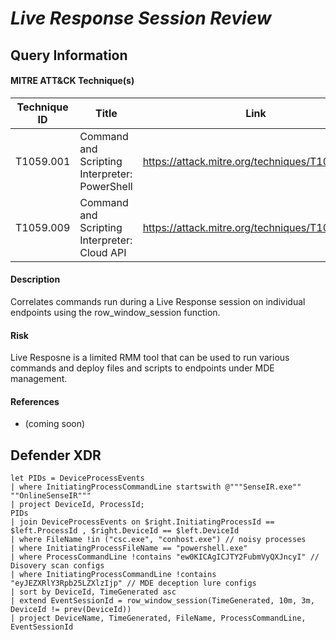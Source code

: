 # *Live Response Session Review*

## Query Information

#### MITRE ATT&CK Technique(s)

| Technique ID | Title    | Link    |
| ---  | --- | --- |
| T1059.001 | Command and Scripting Interpreter: PowerShell | https://attack.mitre.org/techniques/T1059/001/ |
| T1059.009 | Command and Scripting Interpreter: Cloud API | https://attack.mitre.org/techniques/T1059/009/ |

#### Description
Correlates commands run during a Live Response session on individual endpoints using the row_window_session function.

#### Risk
Live Resposne is a limited RMM tool that can be used to run various commands and deploy files and scripts to endpoints under MDE management.

#### References
- (coming soon)
  
## Defender XDR
```KQL
let PIDs = DeviceProcessEvents
| where InitiatingProcessCommandLine startswith @"""SenseIR.exe"" ""OnlineSenseIR"""
| project DeviceId, ProcessId;
PIDs
| join DeviceProcessEvents on $right.InitiatingProcessId == $left.ProcessId , $right.DeviceId == $left.DeviceId
| where FileName !in ("csc.exe", "conhost.exe") // noisy processes
| where InitiatingProcessFileName == "powershell.exe"
| where ProcessCommandLine !contains "ew0KICAgICJTY2FubmVyQXJncyI" // Disovery scan configs
| where InitiatingProcessCommandLine !contains "eyJEZXRlY3Rpb25LZXlzIjp" // MDE deception lure configs
| sort by DeviceId, TimeGenerated asc
| extend EventSessionId = row_window_session(TimeGenerated, 10m, 3m, DeviceId != prev(DeviceId))
| project DeviceName, TimeGenerated, FileName, ProcessCommandLine, EventSessionId
```
